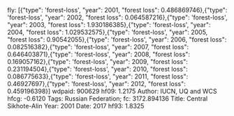 fly: [{"type": 'forest-loss', "year": 2001, "forest loss": 0.486869746},{"type": 'forest-loss', "year": 2002, "forest loss": 0.064587216},{"type": 'forest-loss', "year": 2003, "forest loss": 1.930186385},{"type": 'forest-loss', "year": 2004, "forest loss": 1.029532575},{"type": 'forest-loss', "year": 2005, "forest loss": 0.90542055},{"type": 'forest-loss', "year": 2006, "forest loss": 0.082516382},{"type": 'forest-loss', "year": 2007, "forest loss": 0.646403871},{"type": 'forest-loss', "year": 2008, "forest loss": 0.169057162},{"type": 'forest-loss', "year": 2009, "forest loss": 0.231194504},{"type": 'forest-loss', "year": 2010, "forest loss": 0.086775633},{"type": 'forest-loss', "year": 2011, "forest loss": 0.46927697},{"type": 'forest-loss', "year": 2012, "forest loss": 0.459196398}]
wdpaid: 900629
hf09: 1.2175
Author: IUCN, UQ and WCS
hfcg: -0.6120
Tags: Russian Federation;
fc: 3172.894136
Title: Central Sikhote-Alin
Year: 2001
Date: 2017
hf93: 1.8325
